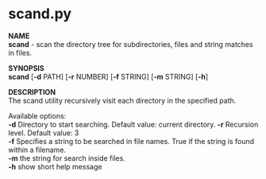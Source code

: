 # scand.py

**NAME**  
**scand** - scan the directory tree for subdirectories, files and string matches in files.  

**SYNOPSIS**  
**scand** [**-d** PATH] [**-r** NUMBER] [**-f** STRING] [**-m** STRING] [**-h**]

**DESCRIPTION**  
The scand utility recursively visit each directory in the specified path.  

Available options:  
**-d** Directory to start searching. Default value: current directory. 
**-r** Recursion level. Default value: 3   
**-f** Specifies a string to be searched in file names. True if the string is found within a filename.   
**-m**  the string for search inside files.   
**-h** show short help message




